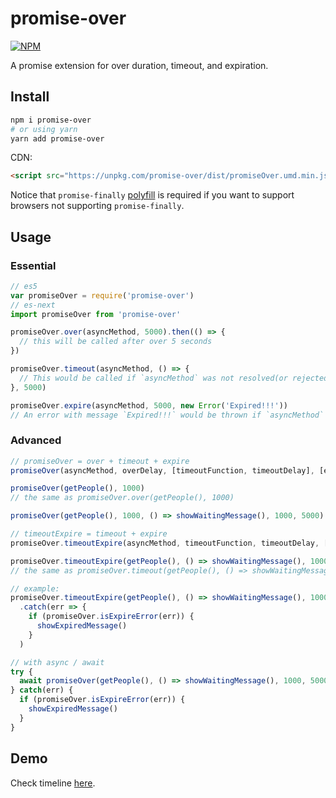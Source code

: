 # promise-over

[![NPM](https://nodei.co/npm/promise-over.png)](https://nodei.co/npm/promise-over/)

A promise extension for over duration, timeout, and expiration.

## Install

```bash
npm i promise-over
# or using yarn
yarn add promise-over
```

CDN:

```html
<script src="https://unpkg.com/promise-over/dist/promiseOver.umd.min.js"></script>
```

Notice that `promise-finally` [polyfill](https://github.com/tc39/proposal-promise-finally/blob/master/polyfill.js) is required if you want to support browsers not supporting `promise-finally`.

## Usage

### Essential

```javascript
// es5
var promiseOver = require('promise-over')
// es-next
import promiseOver from 'promise-over'

promiseOver.over(asyncMethod, 5000).then(() => {
  // this will be called after over 5 seconds
})

promiseOver.timeout(asyncMethod, () => {
  // This would be called if `asyncMethod` was not resolved(or rejected) yet in 5 seconds
}, 5000)

promiseOver.expire(asyncMethod, 5000, new Error('Expired!!!'))
// An error with message `Expired!!!` would be thrown if `asyncMethod` was not resolved(or rejected) yet in 5 seconds
```

### Advanced

```javascript
// promiseOver = over + timeout + expire
promiseOver(asyncMethod, overDelay, [timeoutFunction, timeoutDelay], [expireDelay[, thrownOnExpired]])

promiseOver(getPeople(), 1000)
// the same as promiseOver.over(getPeople(), 1000)

promiseOver(getPeople(), 1000, () => showWaitingMessage(), 1000, 5000)

// timeoutExpire = timeout + expire
promiseOver.timeoutExpire(asyncMethod, timeoutFunction, timeoutDelay, [expireDelay[, thrownOnExpired])

promiseOver.timeoutExpire(getPeople(), () => showWaitingMessage(), 1000)
// the same as promiseOver.timeout(getPeople(), () => showWaitingMessage(), 1000)

// example:
promiseOver.timeoutExpire(getPeople(), () => showWaitingMessage(), 1000, 5000)
  .catch(err => {
    if (promiseOver.isExpireError(err)) {
      showExpiredMessage()
    }
  )

// with async / await
try {
  await promiseOver(getPeople(), () => showWaitingMessage(), 1000, 5000)
} catch(err) {
  if (promiseOver.isExpireError(err)) {
    showExpiredMessage()
  }
}
```

## Demo

Check timeline [here](https://vdustr.github.io/promise-over).
